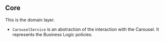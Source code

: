 ## Core

This is the domain layer.

- `CarouselService` is an abstraction of the interaction with the Carousel. It represents the Business Logic policies.
